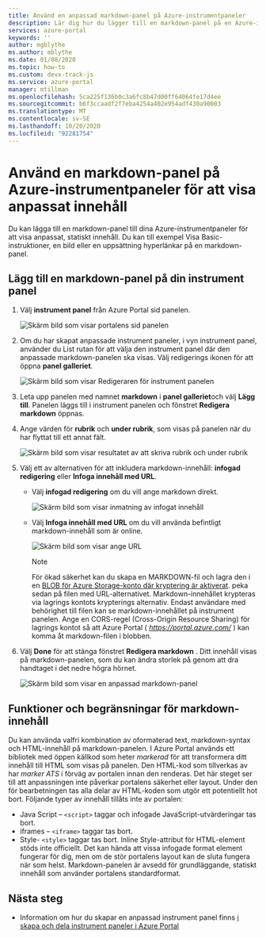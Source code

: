 ```yaml
---
title: Använd en anpassad markdown-panel på Azure-instrumentpaneler
description: Lär dig hur du lägger till en markdown-panel på en Azure-instrumentpanel för att Visa statiskt innehåll
services: azure-portal
keywords: ''
author: mgblythe
ms.author: mblythe
ms.date: 01/08/2020
ms.topic: how-to
ms.custom: devx-track-js
ms.service: azure-portal
manager: mtillman
ms.openlocfilehash: 5ca225f136b0c3a6fc8b47d00ff64064fe17d4ee
ms.sourcegitcommit: b6f3ccaadf2f7eba4254a402e954adf430a90003
ms.translationtype: MT
ms.contentlocale: sv-SE
ms.lasthandoff: 10/20/2020
ms.locfileid: "92281754"
---
```

# <a name="use-a-markdown-tile-on-azure-dashboards-to-show-custom-content"></a>Använd en markdown-panel på Azure-instrumentpaneler för att visa anpassat innehåll

Du kan lägga till en markdown-panel till dina Azure-instrumentpaneler för att visa anpassat, statiskt innehåll. Du kan till exempel Visa Basic-instruktioner, en bild eller en uppsättning hyperlänkar på en markdown-panel.

## <a name="add-a-markdown-tile-to-your-dashboard"></a>Lägg till en markdown-panel på din instrument panel

1. Välj **instrument panel** från Azure Portal sid panelen.

   ![Skärm bild som visar portalens sid panelen](./media/azure-portal-markdown-tile/azure-portal-nav.png)

1. Om du har skapat anpassade instrument paneler, i vyn instrument panel, använder du List rutan för att välja den instrument panel där den anpassade markdown-panelen ska visas. Välj redigerings ikonen för att öppna **panel galleriet**.

   ![Skärm bild som visar Redigeraren för instrument panelen](./media/azure-portal-markdown-tile/azure-portal-dashboard-edit.png)

1. Leta upp panelen med namnet **markdown** i **panel galleriet**och välj **Lägg till**. Panelen läggs till i instrument panelen och fönstret **Redigera markdown** öppnas.

1. Ange värden för **rubrik** och **under rubrik**, som visas på panelen när du har flyttat till ett annat fält.

   ![Skärm bild som visar resultatet av att skriva rubrik och under rubrik](./media/azure-portal-markdown-tile/azure-portal-dashboard-enter-title.png)

1. Välj ett av alternativen för att inkludera markdown-innehåll: **infogad redigering** eller **Infoga innehåll med URL**.

   - Välj **infogad redigering** om du vill ange markdown direkt.

      ![Skärm bild som visar inmatning av infogat innehåll](./media/azure-portal-markdown-tile/azure-portal-dashboard-markdown-inline-content.png)

   - Välj **Infoga innehåll med URL** om du vill använda befintligt markdown-innehåll som är online.

      ![Skärm bild som visar ange URL](./media/azure-portal-markdown-tile/azure-portal-dashboard-markdown-url.png)

      > [!NOTE]
      > För ökad säkerhet kan du skapa en MARKDOWN-fil och lagra den i en [BLOB för Azure Storage-konto där kryptering är aktiverat](../storage/common/storage-service-encryption.md). peka sedan på filen med URL-alternativet. Markdown-innehållet krypteras via lagrings kontots krypterings alternativ. Endast användare med behörighet till filen kan se markdown-innehållet på instrument panelen. Ange en CORS-regel (Cross-Origin Resource Sharing) för lagrings kontot så att Azure Portal ( _https://portal.azure.com/_ ) kan komma åt markdown-filen i blobben.

1. Välj **Done** för att stänga fönstret **Redigera markdown** . Ditt innehåll visas på markdown-panelen, som du kan ändra storlek på genom att dra handtaget i det nedre högra hörnet.

   ![Skärm bild som visar en anpassad markdown-panel](./media/azure-portal-markdown-tile/azure-portal-custom-markdown-tile.png)

## <a name="markdown-content-capabilities-and-limitations"></a>Funktioner och begränsningar för markdown-innehåll

Du kan använda valfri kombination av oformaterad text, markdown-syntax och HTML-innehåll på markdown-panelen. I Azure Portal används ett bibliotek med öppen källkod som heter _markerad_ för att transformera ditt innehåll till HTML som visas på panelen. Den HTML-kod som tillverkas av har _marker ATS_ i förväg av portalen innan den renderas. Det här steget ser till att anpassningen inte påverkar portalens säkerhet eller layout. Under den för bearbetningen tas alla delar av HTML-koden som utgör ett potentiellt hot bort. Följande typer av innehåll tillåts inte av portalen:

* Java Script – `<script>` taggar och infogade JavaScript-utvärderingar tas bort.
* iframes – `<iframe>` taggar tas bort.
* Style- `<style>` taggar tas bort. Inline Style-attribut för HTML-element stöds inte officiellt. Det kan hända att vissa infogade format element fungerar för dig, men om de stör portalens layout kan de sluta fungera när som helst. Markdown-panelen är avsedd för grundläggande, statiskt innehåll som använder portalens standardformat.

## <a name="next-steps"></a>Nästa steg

* Information om hur du skapar en anpassad instrument panel finns [i skapa och dela instrument paneler i Azure Portal](../azure-portal/azure-portal-dashboards.md)
